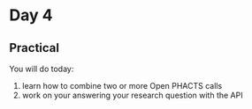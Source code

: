 
Day 4
=====

Practical
---------

You will do today:
1. learn how to combine two or more Open PHACTS calls
1. work on your answering your research question with the API

